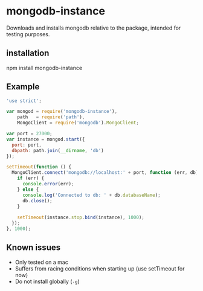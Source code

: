 # mongodb-instance

Downloads and installs mongodb relative to the package, intended for testing purposes.

## installation

   npm install mongodb-instance

## Example

```js
'use strict';

var mongod = require('mongodb-instance'),
    path   = require('path'),
    MongoClient = require('mongodb').MongoClient;

var port = 27000;
var instance = mongod.start({
  port: port,
  dbpath: path.join(__dirname, 'db')
});

setTimeout(function () {
  MongoClient.connect('mongodb://localhost:' + port, function (err, db) {
    if (err) {
      console.error(err);
    } else {
      console.log('Connected to db: ' + db.databaseName);
      db.close();
    }
    
    setTimeout(instance.stop.bind(instance), 1000);
  });
}, 1000);
```

## Known issues

- Only tested on a mac
- Suffers from racing conditions when starting up (use setTimeout for now)
- Do not install globally (`-g`)
